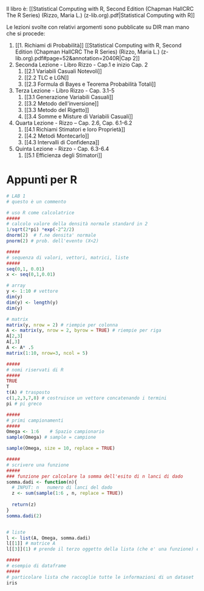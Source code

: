 Il libro è: [[Statistical Computing with R, Second Edition (Chapman  HallCRC The R Series) (Rizzo, Maria L.) (z-lib.org).pdf|Statistical Computing with R]]

Le lezioni svolte con relativi argomenti sono pubblicate su DIR man mano che si procede:
1. [[1. Richiami di Probabilità]] [[Statistical Computing with R, Second Edition (Chapman  HallCRC The R Series) (Rizzo, Maria L.) (z-lib.org).pdf#page=52&annotation=2040R|Cap 2]]
2. Seconda Lezione - Libro Rizzo - Cap.1 e inizio Cap. 2
	1. [[2.1 Variabili Casuali Notevoli]]
	2. [[2.2 TLC e LGN]]
	3. [[2.3 Formula di Bayes e Teorema Probabilità Totali]]
3. Terza Lezione - Libro Rizzo - Cap. 3.1-5
	1. [[3.1 Generazione Variabili Casuali]]
	2. [[3.2 Metodo dell'inversione]]
	3. [[3.3 Metodo del Rigetto]]
	4. [[3.4 Somme e Misture di Variabili Casuali]]
4. Quarta Lezione - Rizzo – Cap. 2.6, Cap. 6.1-6.2
	1. [[4.1 Richiami Stimatori e loro Proprietà]]
	2. [[4.2 Metodi Montecarlo]]
	3. [[4.3 Intervalli di Confidenza]]
5. Quinta Lezione - Rizzo - Cap. 6.3-6.4
	1. [[5.1 Efficienza degli Stimatori]]

# Appunti per R

```R
# LAB 1
# questo è un commento

# uso R come calcolatrice
#####
# calcolo valore della densità normale standard in 2
1/sqrt(2*pi) *exp(-2^2/2) 
dnorm(2)  # f.ne densita' normale 
pnorm(2) # prob. dell'evento (X<2)

#####
# sequenza di valori, vettori, matrici, liste
#####
seq(0,1, 0.01)
x <- seq(0,1,0.01)

# array
y <- 1:10 # vettore
dim(y)
dim(y) <- length(y)
dim(y)

# matrix
matrix(y, nrow = 2) # riempie per colonna
A <- matrix(y, nrow = 2, byrow = TRUE) # riempie per riga
A[2,3]
A[,3]
A <- A* .5 
matrix(1:10, nrow=3, ncol = 5)

#####
# nomi riservati di R
#####
TRUE
T
t(A) # trasposto
c(1,2,3,7,8) # costruisce un vettore concatenando i termini
pi # pi greco

#####
# primi campionamenti
#####
Omega <- 1:6    # Spazio campionario
sample(Omega) # sample = campione 

sample(Omega, size = 10, replace = TRUE)

#####
# scrivere una funzione
#####
### funzione per calcolare la somma dell'esito di n lanci di dado
somma.dadi <- function(n){
  # INPUT: n   numero di lanci del dado
  z <- sum(sample(1:6 , n, replace = TRUE))
  
  return(z)
}
somma.dadi(2)


# liste
l <- list(A, Omega, somma.dadi)
l[[1]] # matrice A
l[[3]](1) # prende il terzo oggetto della lista (che e' una funzione) e la calcola in (1)

#####
# esempio di dataframe
#####
# particolare lista che raccoglie tutte le informazioni di un dataset
iris
```


